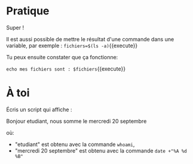 # Pratique

Super !

Il est aussi possible de mettre le résultat d'une commande dans une variable, par exemple : `fichiers=$(ls -a)`{{execute}}

Tu peux ensuite constater que ça fonctionne:

`echo mes fichiers sont : $fichiers`{{execute}}

# À toi

Écris un script qui affiche :

Bonjour etudiant, nous somme le mercredi 20 septembre

où:
* "etudiant" est obtenu avec la commande `whoami`,
* "mercredi 20 septembre" est obtenu avec la commande `date +"%A %d %B"`
